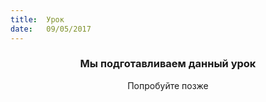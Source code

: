 ```yaml
---
title:  Урок
date:   09/05/2017
---
```


### <center>Мы подготавливаем данный урок</center>
<center>Попробуйте позже</center>